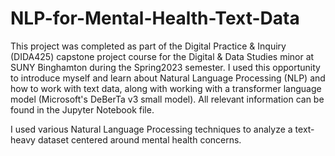 # NLP-for-Mental-Health-Text-Data

This project was completed as part of the Digital Practice & Inquiry (DIDA425) capstone project course for the Digital & Data Studies minor at SUNY Binghamton during the Spring2023 semester. I used this opportunity to introduce myself and learn about Natural Language Processing (NLP) and how to work with text data, along with working with a transformer language model (Microsoft's DeBerTa v3 small model). All relevant information can be found in the Jupyter Notebook file.

I used various Natural Language Processing techniques to analyze a text-heavy dataset centered around mental health concerns. 
